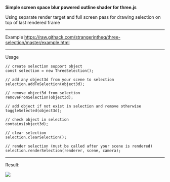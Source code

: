 **Simple screen space blur powered outline shader for three.js**

Using separate render target and full screen pass for drawing selection 
on top of last rendered frame

---

Example https://raw.githack.com/strangerintheq/three-selection/master/example.html

---
  
Usage

    // create selection support object
    const selection = new ThreeSelection();

    // add any object3d from your scene to selection
    selection.addToSelection(object3d);

    // remove object3d from selection
    removeFromSelection(object3d);
    
    // add object if not exist in selection and remove otherwise
    toggleSelected(object3d);

    // check object in selection 
    contains(object3d);

    // clear selection
    selection.clearSelection();
    
    // render selection (must be called after your scene is rendered)
    selection.renderSelection(renderer, scene, camera);
    
---

Result:

![](https://i.imgur.com/eXIfKaf.png)
